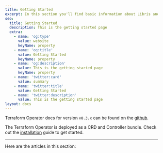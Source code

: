 ```yaml
---
title: Getting Started
excerpt: In this section you'll find basic information about Libris and how to use it.
seo:
  title: Getting Started
  description: This is the getting started page
  extra:
    - name: 'og:type'
      value: website
      keyName: property
    - name: 'og:title'
      value: Getting Started
      keyName: property
    - name: 'og:description'
      value: This is the getting started page
      keyName: property
    - name: 'twitter:card'
      value: summary
    - name: 'twitter:title'
      value: Getting Started
    - name: 'twitter:description'
      value: This is the getting started page
layout: docs
---
```


<div class="note">
Terraform Operator docs for version <code>v0.3.x</code> can be found on the <a href="https://github.com/isaaguilar/terraform-operator/tree/master-v0.3.x/docs">github</a>.
</div>

The Terraform Operator is deployed as a CRD and Controller bundle. Check out the [installation](/docs/getting-started/installation) guide to get started.


***

Here are the articles in this section:
